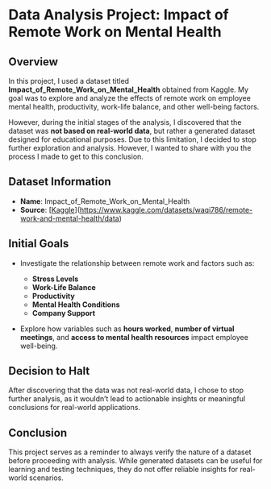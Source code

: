 # Data Analysis Project: Impact of Remote Work on Mental Health

## Overview

In this project, I used a dataset titled **Impact_of_Remote_Work_on_Mental_Health** obtained from Kaggle. My goal was to explore and analyze the effects of remote work on employee mental health, productivity, work-life balance, and other well-being factors.

However, during the initial stages of the analysis, I discovered that the dataset was **not based on real-world data**, but rather a generated dataset designed for educational purposes. Due to this limitation, I decided to stop further exploration and analysis. However, I wanted to share with you the process I made to get to this conclusion.

## Dataset Information

- **Name**: Impact_of_Remote_Work_on_Mental_Health
- **Source**: [[Kaggle](https://www.kaggle.com/)](https://www.kaggle.com/datasets/waqi786/remote-work-and-mental-health/data)

## Initial Goals

- Investigate the relationship between remote work and factors such as:
  - **Stress Levels**
  - **Work-Life Balance**
  - **Productivity**
  - **Mental Health Conditions**
  - **Company Support**
  
- Explore how variables such as **hours worked**, **number of virtual meetings**, and **access to mental health resources** impact employee well-being.

## Decision to Halt

After discovering that the data was not real-world data, I chose to stop further analysis, as it wouldn’t lead to actionable insights or meaningful conclusions for real-world applications.

## Conclusion

This project serves as a reminder to always verify the nature of a dataset before proceeding with analysis. While generated datasets can be useful for learning and testing techniques, they do not offer reliable insights for real-world scenarios.

